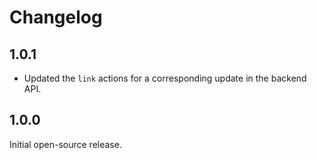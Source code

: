 # Changelog

## 1.0.1
- Updated the `link` actions for a corresponding update in the backend API.


## 1.0.0
Initial open-source release.

